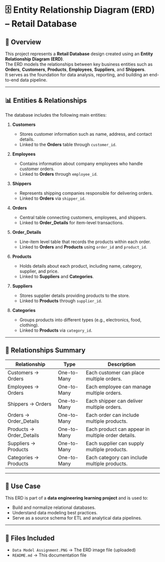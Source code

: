 # 🗄️ Entity Relationship Diagram (ERD) – Retail Database

## 📘 Overview
This project represents a **Retail Database** design created using an **Entity Relationship Diagram (ERD)**.  
The ERD models the relationships between key business entities such as **Orders**, **Customers**, **Products**, **Employees**, **Suppliers**, and **Shippers**.  
It serves as the foundation for data analysis, reporting, and building an end-to-end data pipeline.

---

## 📊 Entities & Relationships

The database includes the following main entities:

1. **Customers**  
   - Stores customer information such as name, address, and contact details.  
   - Linked to the **Orders** table through `customer_id`.

2. **Employees**  
   - Contains information about company employees who handle customer orders.  
   - Linked to **Orders** through `employee_id`.

3. **Shippers**  
   - Represents shipping companies responsible for delivering orders.  
   - Linked to **Orders** via `shipper_id`.

4. **Orders**  
   - Central table connecting customers, employees, and shippers.  
   - Linked to **Order_Details** for item-level transactions.

5. **Order_Details**  
   - Line-item level table that records the products within each order.  
   - Linked to **Orders** and **Products** using `order_id` and `product_id`.

6. **Products**  
   - Holds details about each product, including name, category, supplier, and price.  
   - Linked to **Suppliers** and **Categories**.

7. **Suppliers**  
   - Stores supplier details providing products to the store.  
   - Linked to **Products** through `supplier_id`.

8. **Categories**  
   - Groups products into different types (e.g., electronics, food, clothing).  
   - Linked to **Products** via `category_id`.

---

## 🔗 Relationships Summary

| Relationship | Type | Description |
|---------------|------|-------------|
| Customers → Orders | One-to-Many | Each customer can place multiple orders. |
| Employees → Orders | One-to-Many | Each employee can manage multiple orders. |
| Shippers → Orders | One-to-Many | Each shipper can deliver multiple orders. |
| Orders → Order_Details | One-to-Many | Each order can include multiple products. |
| Products → Order_Details | One-to-Many | Each product can appear in multiple order details. |
| Suppliers → Products | One-to-Many | Each supplier can supply multiple products. |
| Categories → Products | One-to-Many | Each category can include multiple products. |

---

## 🧠 Use Case
This ERD is part of a **data engineering learning project** and is used to:
- Build and normalize relational databases.
- Understand data modeling best practices.
- Serve as a source schema for ETL and analytical data pipelines.

---

## 📎 Files Included
- `Data Model Assignment.PNG` → The ERD image file (uploaded)
- `README.md` → This documentation file

